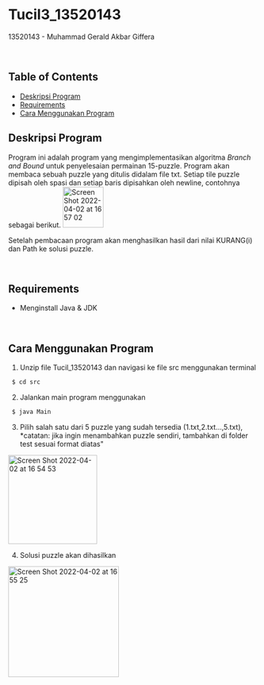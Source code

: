 # Tucil3_13520143
13520143 - Muhammad Gerald Akbar Giffera

<br>

## Table of Contents
- [Deskripsi Program](#desc)
- [Requirements](#req)
- [Cara Menggunakan Program](#use)

## Deskripsi Program<a name = "desc"></a>
Program ini adalah program yang mengimplementasikan algoritma *Branch and Bound* untuk penyelesaian permainan 15-puzzle. Program akan membaca sebuah puzzle yang ditulis didalam file txt. Setiap tile puzzle dipisah oleh spasi dan setiap baris dipisahkan oleh newline, contohnya sebagai berikut.
<img width="82" alt="Screen Shot 2022-04-02 at 16 57 02" src="https://user-images.githubusercontent.com/69229629/161377971-8f93869d-4686-4592-bfa6-fd6a2568027d.png">

Setelah pembacaan program akan menghasilkan hasil dari nilai KURANG(i) dan Path ke solusi puzzle. 

<br>

## Requirements<a name="req"></a>
- Menginstall Java & JDK

<br>

## Cara Menggunakan Program <a name="use"></a>
1. Unzip file Tucil_13520143 dan navigasi ke file src menggunakan terminal
```sh
 $ cd src
```
2. Jalankan main program menggunakan
```sh
 $ java Main
```
3. Pilih salah satu dari 5 puzzle yang sudah tersedia (1.txt,2.txt...,5.txt),
   *catatan: jika ingin menambahkan puzzle sendiri, tambahkan di folder test sesuai format diatas"
<img width="179" alt="Screen Shot 2022-04-02 at 16 54 53" src="https://user-images.githubusercontent.com/69229629/161377889-8dae9d46-677e-4d9d-af6f-5d6bd304f9dd.png">

4. Solusi puzzle akan dihasilkan 
<img width="223" alt="Screen Shot 2022-04-02 at 16 55 25" src="https://user-images.githubusercontent.com/69229629/161377903-f07687a1-0a83-49f2-8ffc-4827b6d72fb5.png">
